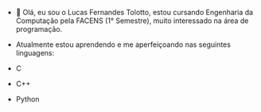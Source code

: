 - 👋 Olá, eu sou o Lucas Fernandes Tolotto, estou cursando Engenharia da Computação pela FACENS (1° Semestre), muito interessado na área de programação.


- Atualmente estou aprendendo e me aperfeiçoando nas seguintes linguagens:
- C
- C++
- Python


<!---
lucastoll/lucastoll is a ✨ special ✨ repository because its `README.md` (this file) appears on your GitHub profile.
You can click the Preview link to take a look at your changes.
--->

